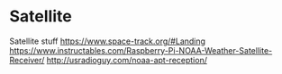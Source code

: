 # Satellite
Satellite stuff
https://www.space-track.org/#Landing
https://www.instructables.com/Raspberry-Pi-NOAA-Weather-Satellite-Receiver/
http://usradioguy.com/noaa-apt-reception/
